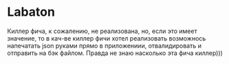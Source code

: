 # Labaton

Киллер фича, к сожалению, не реализована, но, если это имеет значение, 
то в кач-ве киллер фичи хотел реализовать возможнось напечатать json руками прямо в приложениии, отвалидировать и отправить на бэк файлом.
Правда не знаю насколько эта фича киллер)))
